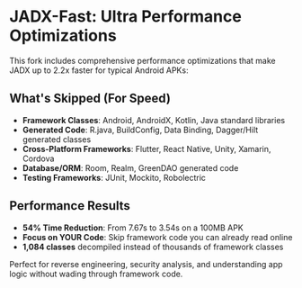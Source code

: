 # JADX-Fast: Ultra Performance Optimizations

This fork includes comprehensive performance optimizations that make JADX up to 2.2x faster for typical Android APKs:

## What's Skipped (For Speed)

- **Framework Classes**: Android, AndroidX, Kotlin, Java standard libraries
- **Generated Code**: R.java, BuildConfig, Data Binding, Dagger/Hilt generated classes  
- **Cross-Platform Frameworks**: Flutter, React Native, Unity, Xamarin, Cordova
- **Database/ORM**: Room, Realm, GreenDAO generated code
- **Testing Frameworks**: JUnit, Mockito, Robolectric

## Performance Results

- **54% Time Reduction**: From 7.67s to 3.54s on a 100MB APK
- **Focus on YOUR Code**: Skip framework code you can already read online
- **1,084 classes** decompiled instead of thousands of framework classes

Perfect for reverse engineering, security analysis, and understanding app logic without wading through framework code.